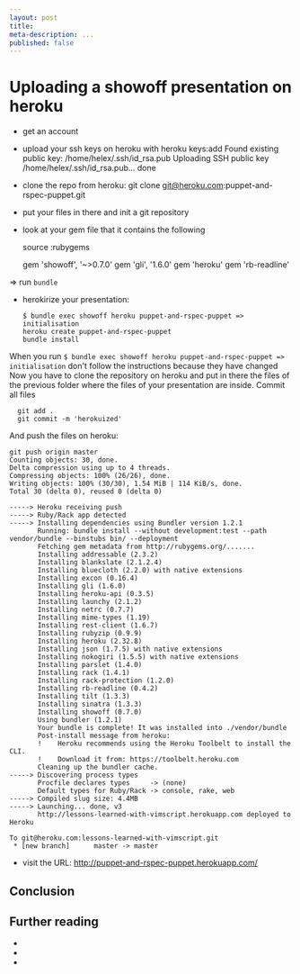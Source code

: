 ```yaml
---
layout: post
title:
meta-description: ...
published: false
---
```

# Uploading a showoff presentation on heroku

- get an account
- upload your ssh keys on heroku with
    heroku keys:add
    Found existing public key: /home/helex/.ssh/id_rsa.pub
    Uploading SSH public key /home/helex/.ssh/id_rsa.pub... done
- clone the repo from heroku: git clone git@heroku.com:puppet-and-rspec-puppet.git
- put your files in there and init a git repository

- look at your gem file that it contains the following

    source :rubygems

    gem 'showoff', '~>0.7.0'
    gem 'gli', '1.6.0'
    gem 'heroku'
    gem 'rb-readline'

=> run `bundle`

- herokirize your presentation:

      $ bundle exec showoff heroku puppet-and-rspec-puppet => initialisation
      heroku create puppet-and-rspec-puppet
      bundle install

When you run `$ bundle exec showoff heroku puppet-and-rspec-puppet => initialisation` don't follow the instructions because they have changed
Now you have to clone the repository on heroku and put in there the files of the previous folder where the files of your presentation are inside. Commit all files

      git add .
      git commit -m 'herokuized'

And push the files on heroku:


    git push origin master
    Counting objects: 30, done.
    Delta compression using up to 4 threads.
    Compressing objects: 100% (26/26), done.
    Writing objects: 100% (30/30), 1.54 MiB | 114 KiB/s, done.
    Total 30 (delta 0), reused 0 (delta 0)

    -----> Heroku receiving push
    -----> Ruby/Rack app detected
    -----> Installing dependencies using Bundler version 1.2.1
           Running: bundle install --without development:test --path vendor/bundle --binstubs bin/ --deployment
           Fetching gem metadata from http://rubygems.org/.......
           Installing addressable (2.3.2)
           Installing blankslate (2.1.2.4)
           Installing bluecloth (2.2.0) with native extensions
           Installing excon (0.16.4)
           Installing gli (1.6.0)
           Installing heroku-api (0.3.5)
           Installing launchy (2.1.2)
           Installing netrc (0.7.7)
           Installing mime-types (1.19)
           Installing rest-client (1.6.7)
           Installing rubyzip (0.9.9)
           Installing heroku (2.32.8)
           Installing json (1.7.5) with native extensions
           Installing nokogiri (1.5.5) with native extensions
           Installing parslet (1.4.0)
           Installing rack (1.4.1)
           Installing rack-protection (1.2.0)
           Installing rb-readline (0.4.2)
           Installing tilt (1.3.3)
           Installing sinatra (1.3.3)
           Installing showoff (0.7.0)
           Using bundler (1.2.1)
           Your bundle is complete! It was installed into ./vendor/bundle
           Post-install message from heroku:
           !    Heroku recommends using the Heroku Toolbelt to install the CLI.
           !    Download it from: https://toolbelt.heroku.com
           Cleaning up the bundler cache.
    -----> Discovering process types
           Procfile declares types     -> (none)
           Default types for Ruby/Rack -> console, rake, web
    -----> Compiled slug size: 4.4MB
    -----> Launching... done, v3
           http://lessons-learned-with-vimscript.herokuapp.com deployed to Heroku

    To git@heroku.com:lessons-learned-with-vimscript.git
     * [new branch]      master -> master

- visit the URL: http://puppet-and-rspec-puppet.herokuapp.com/





## Conclusion

## Further reading

-
-
-


